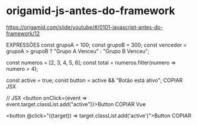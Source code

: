 # origamid-js-antes-do-framework

https://origamid.com/slide/youtube/#/0101-javascript-antes-do-framework/12

EXPRESSÕES
const grupoA = 100;
const grupoB = 300;
const vencedor = grupoA > grupoB ? "Grupo A Venceu" : "Grupo B Venceu";

const numeros = [2, 3, 4, 5, 6];
const total = numeros.filter(numero => numero > 4);

const active = true;
const button = active && "Botão está ativo";
COPIAR
JSX

// JSX
<button onClick={event => event.target.classList.add("active")}>Button</button>
COPIAR
Vue

<button @click="({target}) => target.classList.add('active')">Button</button>
COPIAR
